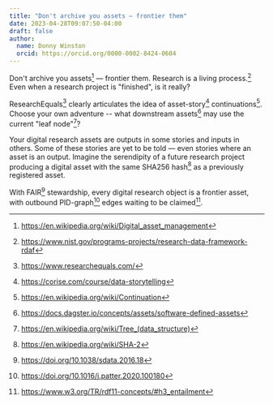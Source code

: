```yaml
---
title: "Don't archive you assets — frontier them"
date: 2023-04-28T09:07:50-04:00
draft: false
author:
  name: Donny Winston
  orcid: https://orcid.org/0000-0002-8424-0604
---
```


Don't archive you assets[^wpdam] — frontier them.
Research is a living process.[^rdaf]
Even when a research project is "finished", is it really?

ResearchEquals[^r=] clearly articulates the idea of asset-story[^coriseds] continuations[^wpcont].
Choose your own adventure -- what downstream assets[^dagstersda] may use the current "leaf node"[^wpt]?

Your digital research assets are outputs in some stories and inputs in others.
Some of these stories are yet to be told — even stories where an asset is an output.
Imagine the serendipity of a future research project producing a digital asset with the same SHA256 hash[^wpsha2] as a previously registered asset.

With FAIR[^fair] stewardship, every digital research object is a frontier asset, with outbound PID-graph[^pidgraph] edges waiting to be claimed[^rdfclaim].

[^wpdam]: https://en.wikipedia.org/wiki/Digital_asset_management
[^rdaf]: https://www.nist.gov/programs-projects/research-data-framework-rdaf
[^r=]: https://www.researchequals.com/
[^coriseds]: https://corise.com/course/data-storytelling
[^wpcont]: https://en.wikipedia.org/wiki/Continuation
[^dagstersda]: https://docs.dagster.io/concepts/assets/software-defined-assets
[^wpt]: https://en.wikipedia.org/wiki/Tree_(data_structure)
[^wpsha2]: https://en.wikipedia.org/wiki/SHA-2
[^fair]: https://doi.org/10.1038/sdata.2016.18
[^pidgraph]: https://doi.org/10.1016/j.patter.2020.100180
[^rdfclaim]: https://www.w3.org/TR/rdf11-concepts/#h3_entailment